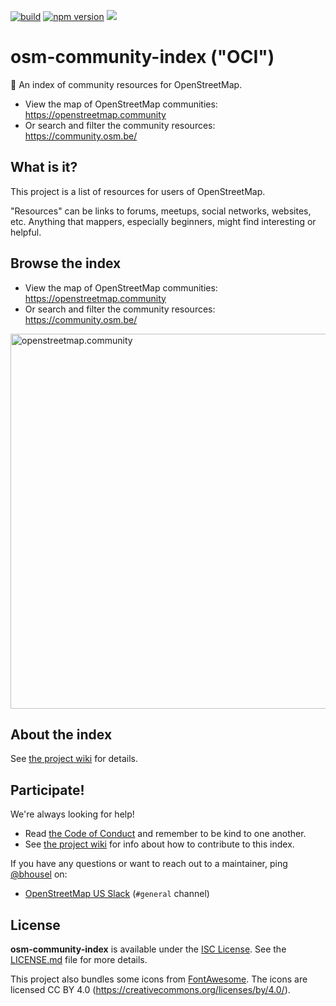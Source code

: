 [![build](https://github.com/osmlab/osm-community-index/actions/workflows/build.yml/badge.svg?branch=main)](https://github.com/osmlab/osm-community-index/actions/workflows/build.yml)
[![npm version](https://badge.fury.io/js/osm-community-index.svg)](https://badge.fury.io/js/osm-community-index)
[![](https://data.jsdelivr.com/v1/package/npm/osm-community-index/badge?style=rounded)](https://www.jsdelivr.com/package/npm/osm-community-index)

# osm-community-index ("OCI")

💬 An index of community resources for OpenStreetMap.

* View the map of OpenStreetMap communities: https://openstreetmap.community
* Or search and filter the community resources: https://community.osm.be/


## What is it?

This project is a list of resources for users of OpenStreetMap.

"Resources" can be links to forums, meetups, social networks, websites, etc.
Anything that mappers, especially beginners, might find interesting or helpful.


## Browse the index

* View the map of OpenStreetMap communities: <https://openstreetmap.community>
* Or search and filter the community resources: <https://community.osm.be/>

<img width="600px" alt="openstreetmap.community" src="https://raw.githubusercontent.com/osmlab/osm-community-index/main/docs/img/oci.png"/>


## About the index

See [the project wiki](https://github.com/osmlab/osm-community-index/wiki) for details.


## Participate!

We're always looking for help!

- Read [the Code of Conduct](CODE_OF_CONDUCT.md) and remember to be kind to one another.
- See [the project wiki](https://github.com/osmlab/osm-community-index/wiki) for info about how to contribute to this index.

If you have any questions or want to reach out to a maintainer, ping [@bhousel][@bhousel] on:
- [OpenStreetMap US Slack](https://slack.openstreetmap.us/) (`#general` channel)

[@bhousel]: https://github.com/bhousel


## License

**osm-community-index** is available under the [ISC License](https://opensource.org/licenses/ISC).
See the [LICENSE.md](LICENSE.md) file for more details.

This project also bundles some icons from [FontAwesome](https://fontawesome.com/).
The icons are licensed CC BY 4.0 (https://creativecommons.org/licenses/by/4.0/).
